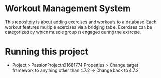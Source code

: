 # Workout Management System

This repository is about adding exercises and workouts to a database. Each workout features multiple exercises via a bridging table. Exercises can be categorized by which muscle group is engaged during the exercise. 

# Running this project 
- Project > PassionProjectn01681774 Properties > Change target framework to anything other than 4.7.2 -> Change back to 4.7.2
